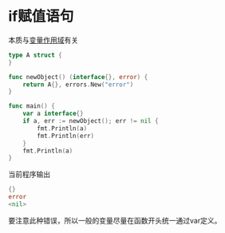 # if赋值语句

本质与[变量作用域](../go-yu-yan-ji-chu/untitled/#bian-liang-zuo-yong-yu)有关

```go
type A struct {
}

func newObject() (interface{}, error) {
	return A{}, errors.New("error")
}

func main() {
	var a interface{}
	if a, err := newObject(); err != nil {
		fmt.Println(a)
		fmt.Println(err)
	}
	fmt.Println(a)
}
```

当前程序输出

```go
{}
error
<nil>
```

要注意此种错误，所以一般的变量尽量在函数开头统一通过var定义。

